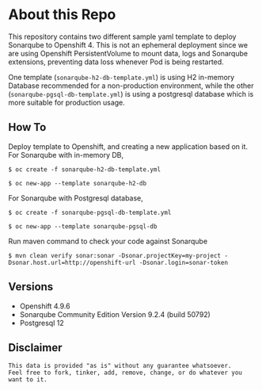 # About this Repo

This repository contains two different sample yaml template to deploy Sonarqube to Openshift 4. This is not an ephemeral deployment since we are using Openshift PersistentVolume to mount data, logs and Sonarqube extensions, preventing data loss whenever Pod is being restarted. 

One template (`sonarqube-h2-db-template.yml`) is using H2 in-memory Database recommended for a non-production environment, while the other (`sonarqube-pgsql-db-template.yml`) is using a postgresql database which is more suitable for production usage. 

How To
--------------------------

Deploy template to Openshift, and creating a new application based on it. For Sonarqube with in-memory DB, 
```
$ oc create -f sonarqube-h2-db-template.yml

$ oc new-app --template sonarqube-h2-db
```

For Sonarqube with Postgresql database,
```
$ oc create -f sonarqube-pgsql-db-template.yml

$ oc new-app --template sonarqube-pgsql-db
```

Run maven command to check your code against Sonarqube
```
$ mvn clean verify sonar:sonar -Dsonar.projectKey=my-project -Dsonar.host.url=http://openshift-url -Dsonar.login=sonar-token
```

Versions
------------
- Openshift 4.9.6
- Sonarqube Community Edition Version 9.2.4 (build 50792)
- Postgresql 12


Disclaimer
------------

```
This data is provided "as is" without any guarantee whatsoever. 
Feel free to fork, tinker, add, remove, change, or do whatever you want to it. 
```